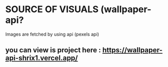 # SOURCE OF VISUALS (wallpaper-api?
 Images are fetched by using api (pexels api)
 
 ## you can view is project here :  https://wallpaper-api-shrix1.vercel.app/
